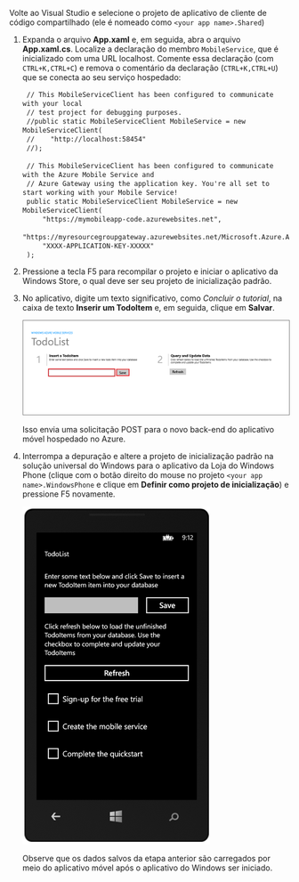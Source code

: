 
Volte ao Visual Studio e selecione o projeto de aplicativo de cliente de código compartilhado (ele é nomeado como `<your app name>.Shared`)

1. Expanda o arquivo **App.xaml** e, em seguida, abra o arquivo **App.xaml.cs**. Localize a declaração do membro `MobileService`, que é inicializado com uma URL localhost. Comente essa declaração (com `CTRL+K,CTRL+C`) e remova o comentário da declaração (`CTRL+K,CTRL+U`) que se conecta ao seu serviço hospedado:

        // This MobileServiceClient has been configured to communicate with your local
        // test project for debugging purposes.
        //public static MobileServiceClient MobileService = new MobileServiceClient(
        //    "http://localhost:58454"
        //);

        // This MobileServiceClient has been configured to communicate with the Azure Mobile Service and
        // Azure Gateway using the application key. You're all set to start working with your Mobile Service!
        public static MobileServiceClient MobileService = new MobileServiceClient(
            "https://mymobileapp-code.azurewebsites.net",
            "https://myresourcegroupgateway.azurewebsites.net/Microsoft.Azure.AppService.ApiApps.Gateway",
            "XXXX-APPLICATION-KEY-XXXXX"
        );

2. Pressione a tecla F5 para recompilar o projeto e iniciar o aplicativo da Windows Store, o qual deve ser seu projeto de inicialização padrão.

2. No aplicativo, digite um texto significativo, como *Concluir o tutorial*, na caixa de texto **Inserir um TodoItem** e, em seguida, clique em **Salvar**.

	![](./media/app-service-mobile-windows-universal-test-app-preview/mobile-quickstart-startup.png)

	Isso envia uma solicitação POST para o novo back-end do aplicativo móvel hospedado no Azure.

3. Interrompa a depuração e altere a projeto de inicialização padrão na solução universal do Windows para o aplicativo da Loja do Windows Phone (clique com o botão direito do mouse no projeto `<your app name>.WindowsPhone` e clique em **Definir como projeto de inicialização**) e pressione F5 novamente.

	![](./media/app-service-mobile-windows-universal-test-app-preview/mobile-quickstart-completed-wp8.png)

	Observe que os dados salvos da etapa anterior são carregados por meio do aplicativo móvel após o aplicativo do Windows ser iniciado.

<!---HONumber=July15_HO4-->